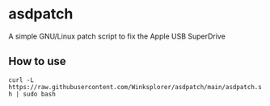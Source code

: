 # asdpatch
A simple GNU/Linux patch script to fix the Apple USB SuperDrive

## How to use

`curl -L https://raw.githubusercontent.com/Winksplorer/asdpatch/main/asdpatch.sh | sudo bash`